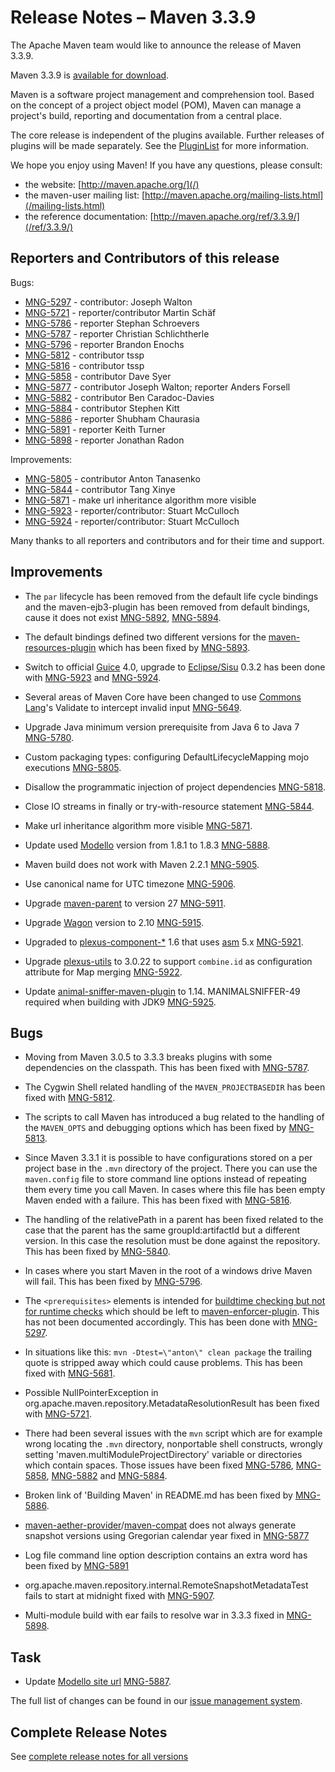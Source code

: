 <!--
Licensed to the Apache Software Foundation (ASF) under one
or more contributor license agreements.  See the NOTICE file
distributed with this work for additional information
regarding copyright ownership.  The ASF licenses this file
to you under the Apache License, Version 2.0 (the
"License"); you may not use this file except in compliance
with the License.  You may obtain a copy of the License at

http://www.apache.org/licenses/LICENSE-2.0

Unless required by applicable law or agreed to in writing,
software distributed under the License is distributed on an
"AS IS" BASIS, WITHOUT WARRANTIES OR CONDITIONS OF ANY
KIND, either express or implied.  See the License for the
specific language governing permissions and limitations
under the License.
-->

# Release Notes &#x2013; Maven 3.3.9

The Apache Maven team would like to announce the release of Maven 3.3.9.

Maven 3.3.9 is [available for download][0].

Maven is a software project management and comprehension tool. Based on the concept of a project object model
(POM), Maven can manage a project's build, reporting and documentation from a central place.

The core release is independent of the plugins available. Further releases of plugins will be made separately.
See the [PluginList][1] for more information.

We hope you enjoy using Maven! If you have any questions, please consult:

- the website: [http://maven.apache.org/](/)
- the maven-user mailing list: [http://maven.apache.org/mailing-lists.html](/mailing-lists.html)
- the reference documentation: [http://maven.apache.org/ref/3.3.9/](/ref/3.3.9/)

Reporters and Contributors of this release
------------------------------------------

Bugs:

* [MNG-5297] - contributor: Joseph Walton
* [MNG-5721] - reporter/contributor Martin Schäf
* [MNG-5786] - reporter Stephan Schroevers
* [MNG-5787] - reporter Christian Schlichtherle
* [MNG-5796] - reporter Brandon Enochs
* [MNG-5812] - contributor tssp
* [MNG-5816] - contributor tssp
* [MNG-5858] - contributor Dave Syer
* [MNG-5877] - contributor Joseph Walton; reporter Anders Forsell
* [MNG-5882] - contributor Ben Caradoc-Davies
* [MNG-5884] - contributor Stephen Kitt
* [MNG-5886] - reporter Shubham Chaurasia
* [MNG-5891] - reporter Keith Turner
* [MNG-5898] - reporter Jonathan Radon

Improvements:

* [MNG-5805] - contributor Anton Tanasenko
* [MNG-5844] - contributor Tang Xinye
* [MNG-5871] - make url inheritance algorithm more visible
* [MNG-5923] - reporter/contributor: Stuart McCulloch
* [MNG-5924] - reporter/contributor: Stuart McCulloch

Many thanks to all reporters and contributors and for their time and support.

Improvements
------------

* The `par` lifecycle has been removed from the default life cycle bindings and the maven-ejb3-plugin
  has been removed from default bindings, cause it does not exist [MNG-5892][MNG-5892], [MNG-5894][MNG-5894].

* The default bindings defined two different versions for the [maven-resources-plugin][maven-resources-plugin]
  which has been fixed by [MNG-5893][MNG-5893].

* Switch to official [Guice](https://github.com/google/guice/wiki/Motivation) 4.0, upgrade to
  [Eclipse/Sisu](https://www.eclipse.org/sisu/) 0.3.2 has been done with [MNG-5923][MNG-5923] and [MNG-5924][MNG-5924].

* Several areas of Maven Core have been changed to use
  [Commons Lang](https://commons.apache.org/proper/commons-lang/)'s Validate to intercept invalid
  input [MNG-5649][MNG-5649].

* Upgrade Java minimum version prerequisite from Java 6 to Java 7 [MNG-5780][MNG-5780].

* Custom packaging types: configuring DefaultLifecycleMapping mojo executions [MNG-5805][MNG-5805].

* Disallow the programmatic injection of project dependencies [MNG-5818][MNG-5818].

* Close IO streams in finally or try-with-resource statement [MNG-5844][MNG-5844].

* Make url inheritance algorithm more visible [MNG-5871][MNG-5871].

* Update used [Modello](https://codehaus-plexus.github.io/modello/) version from 1.8.1 to 1.8.3 [MNG-5888][MNG-5888].

* Maven build does not work with Maven 2.2.1 [MNG-5905][MNG-5905].

* Use canonical name for UTC timezone [MNG-5906][MNG-5906].

* Upgrade [maven-parent](/pom/maven/) to version 27 [MNG-5911][MNG-5911].

* Upgrade [Wagon](/wagon/) version to 2.10 [MNG-5915][MNG-5915].

* Upgraded to [plexus-component-*](https://codehaus-plexus.github.io/plexus-containers/) 1.6 that uses
  [asm](http://asm.ow2.org/) 5.x [MNG-5921][MNG-5921].

* Upgrade [plexus-utils](https://codehaus-plexus.github.io/plexus-utils/) to 3.0.22 to support `combine.id` as configuration attribute for Map merging [MNG-5922][MNG-5922].

* Update [animal-sniffer-maven-plugin](https://www.mojohaus.org/animal-sniffer/animal-sniffer-maven-plugin/) to 1.14. MANIMALSNIFFER-49 required when building with JDK9 [MNG-5925][MNG-5925].

Bugs
----

* Moving from Maven 3.0.5 to 3.3.3 breaks plugins with some dependencies on the classpath.
  This has been fixed with [MNG-5787][MNG-5787].

* The Cygwin Shell related handling of the `MAVEN_PROJECTBASEDIR` has been fixed
  with [MNG-5812][MNG-5812].

* The scripts to call Maven has introduced a bug related to the handling of the
  `MAVEN_OPTS` and debugging options which has been fixed by [MNG-5813][MNG-5813].

* Since Maven 3.3.1 it is possible to have configurations stored on a per project base in the
  `.mvn` directory of the project. There you can use the `maven.config`
  file to store command line options instead of repeating them every time you call Maven.
  In cases where this file has been empty Maven ended with a failure. This has been fixed
  with [MNG-5816][MNG-5816].

* The handling of the relativePath in a parent has been fixed related to the case
  that the parent has the same groupId:artifactId but a different version. In this
  case the resolution must be done against the repository.
  This has been fixed by [MNG-5840][MNG-5840].

* In cases where you start Maven in the root of a windows drive Maven will fail.
  This has been fixed by [MNG-5796][MNG-5796].

* The `<prerequisites>` elements is intended for [buildtime checking but not for runtime checks][MNG-4840]
  which should be left to [maven-enforcer-plugin][maven-enforcer-plugin].
  This has not been documented accordingly. This has been done with [MNG-5297][MNG-5297].

* In situations like this: `mvn -Dtest=\"anton\" clean package` the trailing quote
  is stripped away which could cause problems. This has been fixed with [MNG-5681][MNG-5681].

* Possible NullPointerException in org.apache.maven.repository.MetadataResolutionResult
  has been fixed with [MNG-5721].

* There had been several issues with the `mvn` script which are for example
  wrong locating the `.mvn` directory, nonportable shell constructs, wrongly setting
  'maven.multiModuleProjectDirectory' variable or directories which contain spaces. Those
  issues have been fixed [MNG-5786][MNG-5786], [MNG-5858][MNG-5858],
  [MNG-5882][MNG-5882] and [MNG-5884][MNG-5884].

* Broken link of 'Building Maven' in README.md has been fixed by [MNG-5886][MNG-5886].

* [maven-aether-provider][maven-aether-provider]/[maven-compat][maven-compat]
  does not always generate snapshot versions using Gregorian calendar year
  fixed in [MNG-5877][MNG-5877]

* Log file command line option description contains an extra word has been fixed by [MNG-5891][MNG-5891]

* org.apache.maven.repository.internal.RemoteSnapshotMetadataTest fails to start at midnight fixed with
  [MNG-5907][MNG-5907].

* Multi-module build with ear fails to resolve war in 3.3.3 fixed in [MNG-5898][MNG-5898].

Task
----

* Update [Modello site url](https://codehaus-plexus.github.io/modello/) [MNG-5887][MNG-5887].

The full list of changes can be found in our [issue management system][4].

## Complete Release Notes

See [complete release notes for all versions][5]

[0]: ../../download.html
[1]: ../../plugins/index.html
[2]: http://maven.apache.org/
[4]: https://issues.apache.org/jira/secure/ReleaseNote.jspa?projectId=12316922&amp;version=12333074
[5]: ../../docs/history.html
[maven-enforcer-plugin]: /enforcer/maven-enforcer-plugin/
[maven-resources-plugin]: /enforcer/maven-resources-plugin/
[maven-aether-provider]: /ref/3.3.9/maven-aether-provider/
[maven-compat]: /ref/3.3.9/maven-compat/
[MNG-4840]: https://issues.apache.org/jira/browse/MNG-4840
[MNG-5297]: https://issues.apache.org/jira/browse/MNG-5297
[MNG-5649]: https://issues.apache.org/jira/browse/MNG-5649
[MNG-5681]: https://issues.apache.org/jira/browse/MNG-5681
[MNG-5721]: https://issues.apache.org/jira/browse/MNG-5721
[MNG-5780]: https://issues.apache.org/jira/browse/MNG-5780
[MNG-5786]: https://issues.apache.org/jira/browse/MNG-5786
[MNG-5787]: https://issues.apache.org/jira/browse/MNG-5787
[MNG-5796]: https://issues.apache.org/jira/browse/MNG-5796
[MNG-5805]: https://issues.apache.org/jira/browse/MNG-5805
[MNG-5812]: https://issues.apache.org/jira/browse/MNG-5812
[MNG-5813]: https://issues.apache.org/jira/browse/MNG-5813
[MNG-5816]: https://issues.apache.org/jira/browse/MNG-5816
[MNG-5818]: https://issues.apache.org/jira/browse/MNG-5818
[MNG-5840]: https://issues.apache.org/jira/browse/MNG-5840
[MNG-5844]: https://issues.apache.org/jira/browse/MNG-5844
[MNG-5858]: https://issues.apache.org/jira/browse/MNG-5858
[MNG-5871]: https://issues.apache.org/jira/browse/MNG-5871
[MNG-5877]: https://issues.apache.org/jira/browse/MNG-5877
[MNG-5882]: https://issues.apache.org/jira/browse/MNG-5882
[MNG-5884]: https://issues.apache.org/jira/browse/MNG-5884
[MNG-5886]: https://issues.apache.org/jira/browse/MNG-5886
[MNG-5887]: https://issues.apache.org/jira/browse/MNG-5887
[MNG-5888]: https://issues.apache.org/jira/browse/MNG-5888
[MNG-5891]: https://issues.apache.org/jira/browse/MNG-5891
[MNG-5892]: https://issues.apache.org/jira/browse/MNG-5892
[MNG-5893]: https://issues.apache.org/jira/browse/MNG-5893
[MNG-5894]: https://issues.apache.org/jira/browse/MNG-5894
[MNG-5898]: https://issues.apache.org/jira/browse/MNG-5898
[MNG-5905]: https://issues.apache.org/jira/browse/MNG-5905
[MNG-5906]: https://issues.apache.org/jira/browse/MNG-5906
[MNG-5907]: https://issues.apache.org/jira/browse/MNG-5907
[MNG-5911]: https://issues.apache.org/jira/browse/MNG-5911
[MNG-5915]: https://issues.apache.org/jira/browse/MNG-5915
[MNG-5921]: https://issues.apache.org/jira/browse/MNG-5921
[MNG-5922]: https://issues.apache.org/jira/browse/MNG-5922
[MNG-5923]: https://issues.apache.org/jira/browse/MNG-5923
[MNG-5924]: https://issues.apache.org/jira/browse/MNG-5924
[MNG-5925]: https://issues.apache.org/jira/browse/MNG-5925

